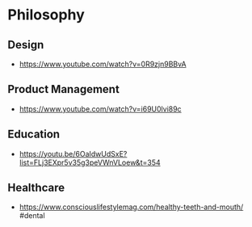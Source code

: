 # Philosophy

## Design

- https://www.youtube.com/watch?v=0R9zjn9BBvA

## Product Management

- https://www.youtube.com/watch?v=i69U0lvi89c

## Education

- https://youtu.be/6OaIdwUdSxE?list=FLj3EXpr5v35g3peVWnVLoew&t=354

## Healthcare

- https://www.consciouslifestylemag.com/healthy-teeth-and-mouth/ #dental


